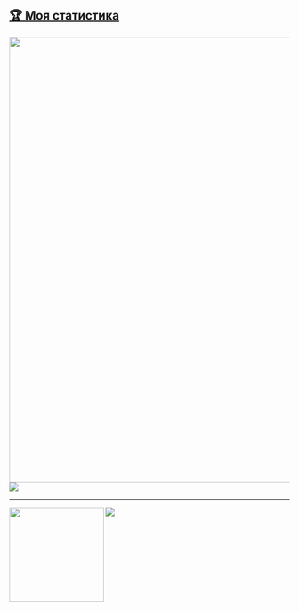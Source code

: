 <a href="https://github.com/ryo-ma/github-profile-trophy"><h2>🏆 Моя статистика</h2></a>
<a href="https://github.com/ryo-ma/github-profile-trophy">
  <img width=800 src="https://github-profile-trophy.vercel.app/?username=BuninSil&theme=radical&column=9&theme=gruvbox&no-frame=true"/>
  <img src="https://komarev.com/ghpvc/?username=buninsil"/>
  
</a>


---

<div>
  <img height="170" align="left" src="https://github-readme-stats.vercel.app/api?username=BuninSil&theme=radical&count_private=true&include_all_commits=true" />
  <img src="https://github-readme-stats.vercel.app/api/top-langs/?username=BuninSil&layout=compact" />
</div>
